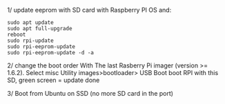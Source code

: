 1/ update eeprom with SD card with Raspberry PI OS and:
```
sudo apt update
sudo apt full-upgrade
reboot
sudo rpi-update
sudo rpi-eeprom-update
sudo rpi-eeprom-update -d -a
```

2/ change the boot order
With The last Rasberry Pi imager (version >= 1.6.2). Select misc Utility images>bootloader> USB Boot
boot RPI with this SD, green screen = update done

3/ Boot from Ubuntu on SSD (no more SD card in the port)


